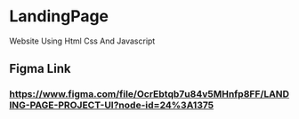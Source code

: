 # LandingPage
Website Using Html Css And Javascript

## Figma Link

### https://www.figma.com/file/OcrEbtqb7u84v5MHnfp8FF/LANDING-PAGE-PROJECT-UI?node-id=24%3A1375
